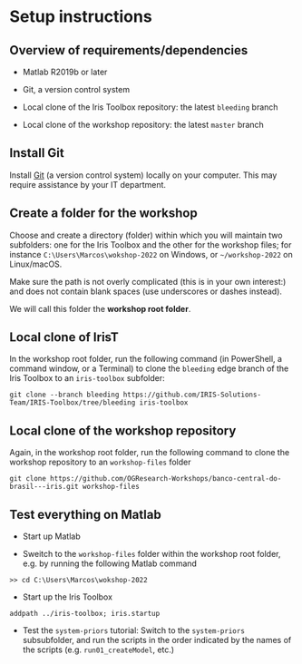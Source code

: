 # Setup instructions

## Overview of requirements/dependencies

* Matlab R2019b or later

* Git, a version control system

* Local clone of the Iris Toolbox repository: the latest `bleeding` branch

* Local clone of the workshop repository: the latest `master` branch


## Install Git

Install [Git](https://git-scm.com) (a version control system) locally on
your computer. This may require assistance by your IT department.

## Create a folder for the workshop

Choose and create a directory (folder) within which you will maintain two subfolders: one for the Iris
Toolbox and the other for the workshop files; for instance `C:\Users\Marcos\wokshop-2022` on Windows, or
`~/workshop-2022` on Linux/macOS.

Make sure the path is not overly complicated (this is in your own
interest:) and does not contain blank spaces (use underscores or dashes
instead).

We will call this folder the **workshop root folder**.


## Local clone of IrisT

In the workshop root folder, run the following command (in PowerShell,
a command window, or a Terminal) to clone the `bleeding` edge branch of the
Iris Toolbox to an `iris-toolbox` subfolder:

```
git clone --branch bleeding https://github.com/IRIS-Solutions-Team/IRIS-Toolbox/tree/bleeding iris-toolbox
```


## Local clone of the workshop repository

Again, in the workshop root folder, run the following command to clone the
workshop repository to an `workshop-files` folder

```
git clone https://github.com/OGResearch-Workshops/banco-central-do-brasil---iris.git workshop-files
```

## Test everything on Matlab

* Start up Matlab

* Sweitch to the `workshop-files` folder within the workshop root folder,
e.g. by running the following Matlab command

```
>> cd C:\Users\Marcos\wokshop-2022
```

* Start up the Iris Toolbox

```
addpath ../iris-toolbox; iris.startup
```

* Test the `system-priors` tutorial: Switch to the `system-priors`
  subsubfolder, and run the scripts in the order indicated by the names of
  the scripts (e.g. `run01_createModel`, etc.)



